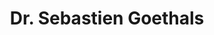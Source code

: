 ---
title: "Dr. Sebastien Goethals"
draft: false

# page title background image
bg_image: "images/backgrounds/page-title.jpg"
# meta description
description : ""
# teacher portrait
image: "/images/networks/Dr. Sebastien Goethals.jpeg"
# course
course: "CEO and Co-Founder </br> Citilinks, Belgium"

# biography
bio: ""
# type
type: "teacher"

weight: 1
---